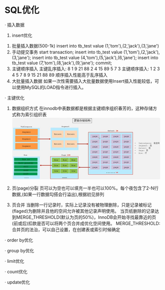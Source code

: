 # SQL优化
· 插入数据
1. insert优化
1) 批量插入数据(500-1k)
insert into tb_test value (1,'tom'),(2,'jack'),(3,'jane')
2) 手动提交事务
start transaction;
insert into tb_test value (1,'tom'),(2,'jack'),(3,'jane');
insert into tb_test value (4,'tom'),(5,'jack'),(6,'jane');
insert into tb_test value (7,'tom'),(8,'jack'),(9,'jane');
commit;
3) 主键顺序插入
主键乱序插入: 8 1 9 21 88 2 4 15 89 5 7 3
主键顺序插入: 1 2 3 4 5 7 8 9 15 21 88 89
顺序插入性能高于乱序插入
4) 大批量插入数据
如果一次性需要插入大批量数据使用Insert插入性能较低，可以使用MySQL的LOAD指令进行插入。

· 主键优化
1) 数据组织方式
在innodb中表数据都是根据主键顺序组织春芳的，这种存储方式称为索引组织表
![save](/step2/pic/save_jiegou.jpg)

2) 页(page)分裂
页可以为空也可以填充一半也可以100%。每个夜包含了2-N行数据,(如果一行数据勾搭会行溢出),根据初见排列

3) 页合并
当删除一行记录时，实际上记录没有被物理删除，只是记录被标记(flaged)为删除并且他的空间允许被其他记录声明使用。
当页纸删除的记录达到MERGE_THRESHOLD(默认为页的50%)，InnoDB会开始寻找最靠近的页(前或后)扣款是否可以将两个页合并成优化空间使用。
MERGE_THRESHOLD:合并页的法治，可以自己设置，在创建表或索引时候确定

· order by优化

· group by优化

· limit优化

· count优化

· update优化